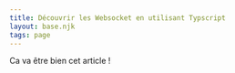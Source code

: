 ```yaml
---
title: Découvrir les Websocket en utilisant Typscript
layout: base.njk
tags: page
---
```


Ca va être bien cet article !

